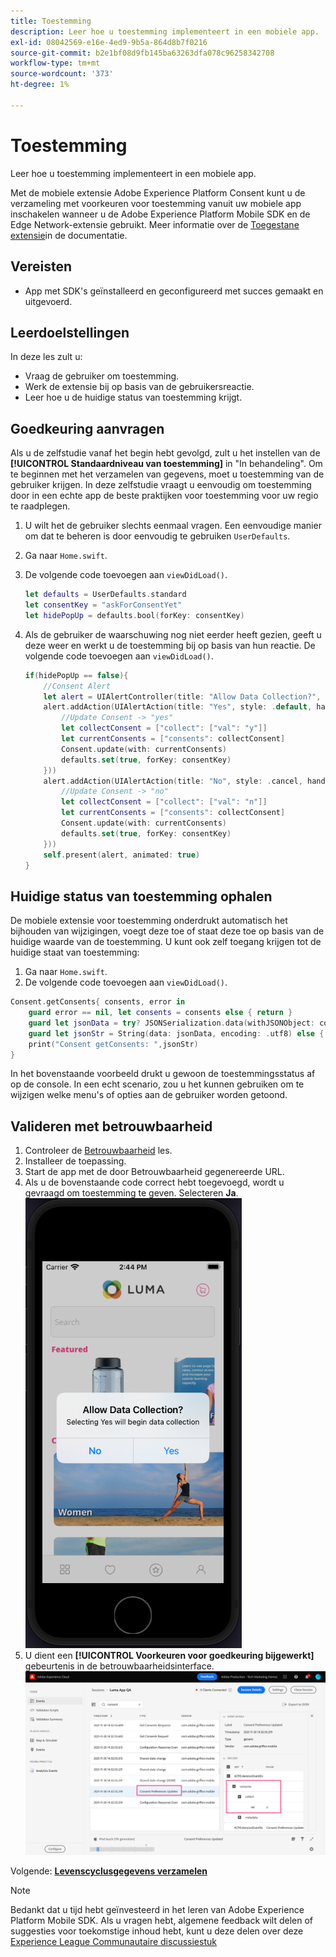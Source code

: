 ```yaml
---
title: Toestemming
description: Leer hoe u toestemming implementeert in een mobiele app.
exl-id: 08042569-e16e-4ed9-9b5a-864d8b7f0216
source-git-commit: b2e1bf08d9fb145ba63263dfa078c96258342708
workflow-type: tm+mt
source-wordcount: '373'
ht-degree: 1%

---
```


# Toestemming

Leer hoe u toestemming implementeert in een mobiele app.

Met de mobiele extensie Adobe Experience Platform Consent kunt u de verzameling met voorkeuren voor toestemming vanuit uw mobiele app inschakelen wanneer u de Adobe Experience Platform Mobile SDK en de Edge Network-extensie gebruikt. Meer informatie over de [Toegestane extensie](https://developer.adobe.com/client-sdks/documentation/consent-for-edge-network/)in de documentatie.

## Vereisten

* App met SDK&#39;s geïnstalleerd en geconfigureerd met succes gemaakt en uitgevoerd.

## Leerdoelstellingen

In deze les zult u:

* Vraag de gebruiker om toestemming.
* Werk de extensie bij op basis van de gebruikersreactie.
* Leer hoe u de huidige status van toestemming krijgt.

## Goedkeuring aanvragen

Als u de zelfstudie vanaf het begin hebt gevolgd, zult u het instellen van de **[!UICONTROL Standaardniveau van toestemming]** in &quot;In behandeling&quot;. Om te beginnen met het verzamelen van gegevens, moet u toestemming van de gebruiker krijgen. In deze zelfstudie vraagt u eenvoudig om toestemming door in een echte app de beste praktijken voor toestemming voor uw regio te raadplegen.

1. U wilt het de gebruiker slechts eenmaal vragen. Een eenvoudige manier om dat te beheren is door eenvoudig te gebruiken `UserDefaults`.
1. Ga naar `Home.swift`.
1. De volgende code toevoegen aan `viewDidLoad()`.

   ```swift
   let defaults = UserDefaults.standard
   let consentKey = "askForConsentYet"
   let hidePopUp = defaults.bool(forKey: consentKey)
   ```

1. Als de gebruiker de waarschuwing nog niet eerder heeft gezien, geeft u deze weer en werkt u de toestemming bij op basis van hun reactie. De volgende code toevoegen aan `viewDidLoad()`.

   ```swift
   if(hidePopUp == false){
       //Consent Alert
       let alert = UIAlertController(title: "Allow Data Collection?", message: "Selecting Yes will begin data collection", preferredStyle: .alert)
       alert.addAction(UIAlertAction(title: "Yes", style: .default, handler: { action in
           //Update Consent -> "yes"
           let collectConsent = ["collect": ["val": "y"]]
           let currentConsents = ["consents": collectConsent]
           Consent.update(with: currentConsents)
           defaults.set(true, forKey: consentKey)
       }))
       alert.addAction(UIAlertAction(title: "No", style: .cancel, handler: { action in
           //Update Consent -> "no"
           let collectConsent = ["collect": ["val": "n"]]
           let currentConsents = ["consents": collectConsent]
           Consent.update(with: currentConsents)
           defaults.set(true, forKey: consentKey)
       }))
       self.present(alert, animated: true)
   }
   ```


## Huidige status van toestemming ophalen

De mobiele extensie voor toestemming onderdrukt automatisch het bijhouden van wijzigingen, voegt deze toe of staat deze toe op basis van de huidige waarde van de toestemming. U kunt ook zelf toegang krijgen tot de huidige staat van toestemming:

1. Ga naar `Home.swift`.
1. De volgende code toevoegen aan `viewDidLoad()`.

```swift
Consent.getConsents{ consents, error in
    guard error == nil, let consents = consents else { return }
    guard let jsonData = try? JSONSerialization.data(withJSONObject: consents, options: .prettyPrinted) else { return }
    guard let jsonStr = String(data: jsonData, encoding: .utf8) else { return }
    print("Consent getConsents: ",jsonStr)
}
```

In het bovenstaande voorbeeld drukt u gewoon de toestemmingsstatus af op de console. In een echt scenario, zou u het kunnen gebruiken om te wijzigen welke menu&#39;s of opties aan de gebruiker worden getoond.

## Valideren met betrouwbaarheid

1. Controleer de [Betrouwbaarheid](assurance.md) les.
1. Installeer de toepassing.
1. Start de app met de door Betrouwbaarheid gegenereerde URL.
1. Als u de bovenstaande code correct hebt toegevoegd, wordt u gevraagd om toestemming te geven. Selecteren **Ja**.
   ![instemming pop](assets/mobile-consent-validate.png)
1. U dient een **[!UICONTROL Voorkeuren voor goedkeuring bijgewerkt]** gebeurtenis in de betrouwbaarheidsinterface.
   ![toestemming valideren](assets/mobile-consent-update.png)

Volgende: **[Levenscyclusgegevens verzamelen](lifecycle-data.md)**

>[!NOTE]
>
>Bedankt dat u tijd hebt geïnvesteerd in het leren van Adobe Experience Platform Mobile SDK. Als u vragen hebt, algemene feedback wilt delen of suggesties voor toekomstige inhoud hebt, kunt u deze delen over deze [Experience League Communautaire discussiestuk](https://experienceleaguecommunities.adobe.com/t5/adobe-experience-platform-launch/tutorial-discussion-implement-adobe-experience-cloud-in-mobile/td-p/443796)
